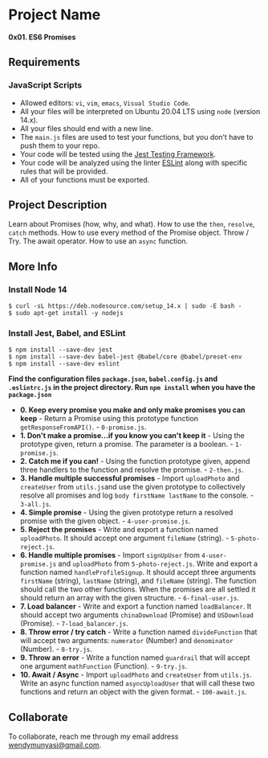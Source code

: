 # Project Name
**0x01. ES6 Promises**

##  Requirements

### JavaScript Scripts
*   Allowed editors: `vi`, `vim`, `emacs`, `Visual Studio Code`.
*   All your files will be interpreted on Ubuntu 20.04 LTS using `node` (version 14.x).
*   All your files should end with a new line.
*   The `main.js` files are used to test your functions, but you don’t have to push them to your repo.
*   Your code will be tested using the [Jest Testing Framework](https://jestjs.io/).
*   Your code will be analyzed using the linter [ESLint](https://eslint.org/) along with specific rules that will be provided.
*   All of your functions must be exported.

## Project Description
Learn about Promises (how, why, and what).
How to use the `then`, `resolve`, `catch` methods.
How to use every method of the Promise object.
Throw / Try.
The await operator.
How to use an `async` function.

## More Info
### Install Node 14
```
$ curl -sL https://deb.nodesource.com/setup_14.x | sudo -E bash -
$ sudo apt-get install -y nodejs
```

### Install Jest, Babel, and ESLint
```
$ npm install --save-dev jest
$ npm install --save-dev babel-jest @babel/core @babel/preset-env
$ npm install --save-dev eslint
```

**Find the configuration files `package.json`, `babel.config.js` and `.eslintrc.js` in the project directory. Run `npm install` when you have the `package.json`**


* **0. Keep every promise you make and only make promises you can keep** - Return a Promise using this prototype function `getResponseFromAPI()`. - `0-promise.js`.
* **1. Don't make a promise...if you know you can't keep it** - Using the prototype given, return a promise. The parameter is a boolean. - `1-promise.js`.
* **2. Catch me if you can!** - Using the function prototype given, append three handlers to the function and resolve the promise. - `2-then.js`.
* **3. Handle multiple successful promises** - Import `uploadPhoto` and `createUser` from `utils.js`and use the given prototype to collectively resolve all promises and log `body firstName lastName` to the console. - `3-all.js`.
* **4. Simple promise** - Using the given prototype return a resolved promise with the given object. - `4-user-promise.js`.
* **5. Reject the promises** - Write and export a function named `uploadPhoto`. It should accept one argument `fileName` (string). - `5-photo-reject.js`.
* **6. Handle multiple promises** - Import `signUpUser` from `4-user-promise.js` and `uploadPhoto` from `5-photo-reject.js`. Write and export a function named `handleProfileSignup`. It should accept three arguments `firstName` (string), `lastName` (string), and `fileName` (string). The function should call the two other functions. When the promises are all settled it should return an array with the given structure. - `6-final-user.js`.
* **7. Load balancer** - Write and export a function named `loadBalancer`. It should accept two arguments `chinaDownload` (Promise) and `USDownload` (Promise). - `7-load_balancer.js`.
* **8. Throw error / try catch** - Write a function named `divideFunction` that will accept two arguments: `numerator` (Number) and `denominator` (Number). - `8-try.js`.
* **9. Throw an error** - Write a function named `guardrail` that will accept one argument `mathFunction` (Function). - `9-try.js`.
* **10. Await / Async** - Import `uploadPhoto` and `createUser` from `utils.js`. Write an async function named `asyncUploadUser` that will call these two functions and return an object with the given format. - `100-await.js`.


## Collaborate

To collaborate, reach me through my email address wendymunyasi@gmail.com.
